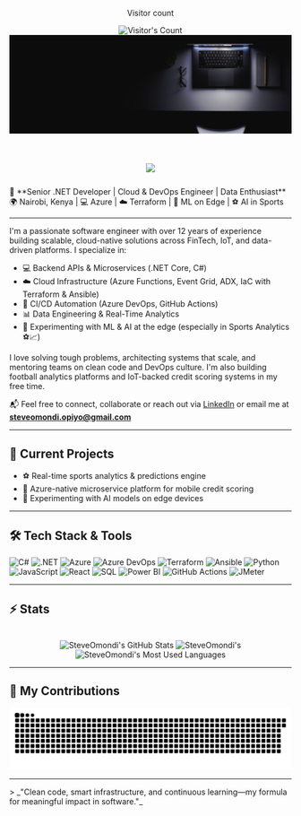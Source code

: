 <div align="center"> 
  <p>Visitor count</p>
  <img src="https://profile-counter.glitch.me/SteveOmondi/count.svg" alt="Visitor's Count" />
  <img src="https://github.com/SteveOmondi/SteveOmondi/blob/main/SteveOmondi.jpg" alt="Banner of my desk desk">
  <h1 align="center">
    <img src="https://readme-typing-svg.herokuapp.com/?font=Inter&size=48&center=true&vCenter=true&width=500&height=70&color=4493F8&duration=4000&lines=Hi+There!+👋;+I'm+Steve+Omondi!;" />
</h1>
</div>
🔧 **Senior .NET Developer | Cloud & DevOps Engineer | Data Enthusiast**  
🌍 Nairobi, Kenya | 💻 Azure | ☁️ Terraform | 🧠 ML on Edge | ⚽ AI in Sports

---

I'm a passionate software engineer with over 12 years of experience building scalable, cloud-native solutions across FinTech, IoT, and data-driven platforms. I specialize in:

- 💻 Backend APIs & Microservices (.NET Core, C#)
- ☁️ Cloud Infrastructure (Azure Functions, Event Grid, ADX, IaC with Terraform & Ansible)
- 🔄 CI/CD Automation (Azure DevOps, GitHub Actions)
- 📊 Data Engineering & Real-Time Analytics
- 🧠 Experimenting with ML & AI at the edge (especially in Sports Analytics ⚽📈)

I love solving tough problems, architecting systems that scale, and mentoring teams on clean code and DevOps culture. I'm also building football analytics platforms and IoT-backed credit scoring systems in my free time.

📬 Feel free to connect, collaborate or reach out via [LinkedIn](https://www.linkedin.com/in/stephenomondiopiyo/) or email me at **steveomondi.opiyo@gmail.com**

---

## 🚀 Current Projects
- ⚽ Real-time sports analytics & predictions engine
- 📱 Azure-native microservice platform for mobile credit scoring
- 🧠 Experimenting with AI models on edge devices

---

## 🛠️ Tech Stack & Tools

![C#](https://img.shields.io/badge/C%23-239120?style=for-the-badge&logo=c-sharp&logoColor=white)
![.NET](https://img.shields.io/badge/.NET-512BD4?style=for-the-badge&logo=dotnet&logoColor=white)
![Azure](https://img.shields.io/badge/Microsoft_Azure-0078D4?style=for-the-badge&logo=microsoft-azure&logoColor=white)
![Azure DevOps](https://img.shields.io/badge/Azure_DevOps-0078D7?style=for-the-badge&logo=azuredevops&logoColor=white)
![Terraform](https://img.shields.io/badge/Terraform-623CE4?style=for-the-badge&logo=terraform&logoColor=white)
![Ansible](https://img.shields.io/badge/Ansible-EE0000?style=for-the-badge&logo=ansible&logoColor=white)
![Python](https://img.shields.io/badge/Python-3776AB?style=for-the-badge&logo=python&logoColor=white)
![JavaScript](https://img.shields.io/badge/JavaScript-F7DF1E?style=for-the-badge&logo=javascript&logoColor=black)
![React](https://img.shields.io/badge/React-20232A?style=for-the-badge&logo=react&logoColor=61DAFB)
![SQL](https://img.shields.io/badge/SQL-4479A1?style=for-the-badge&logo=sqlite&logoColor=white)
![Power BI](https://img.shields.io/badge/PowerBI-F2C811?style=for-the-badge&logo=powerbi&logoColor=black)
![GitHub Actions](https://img.shields.io/badge/GitHub_Actions-2088FF?style=for-the-badge&logo=github-actions&logoColor=white)
![JMeter](https://img.shields.io/badge/Apache_JMeter-D22128?style=for-the-badge&logo=apache&logoColor=white)

---

## ⚡️ Stats

<br>

<div align=center>
  <img width=390 src="https://github-readme-stats.vercel.app/api?username=SteveOmondi&theme=transparent&count_private=true&show_icons=true&rank_icon=github&locale=en" alt="SteveOmondi's GitHub Stats" />
  <img width=390 src="https://github-readme-streak-stats.herokuapp.com/?user=SteveOmondi&theme=transparent&count_private=true&border_radius=10&locale=en" alt="SteveOmondi's" />
  <img width=325 src="https://github-readme-stats.vercel.app/api/top-langs?username=SteveOmondi&theme=transparent&layout=donut&hide=css&langs_count=8&border_radius=10&show_icons=true&locale=en" alt="SteveOmondi's Most Used Languages" />
</div>

<hr>

## 🐍 My Contributions

<div align="center">
  <picture>
    <source media="(prefers-color-scheme: dark)" srcset="https://raw.githubusercontent.com/SteveOmondi/SteveOmondi/output/github-contribution-grid-snake-dark.svg" />
    <source media="(prefers-color-scheme: light)" srcset="https://raw.githubusercontent.com/SteveOmondi/SteveOmondi/output/github-contribution-grid-snake.svg" />
    <img alt="github-snake" src="https://raw.githubusercontent.com/SteveOmondi/SteveOmondi/output/github-contribution-grid-snake.svg" />
  </picture>
</div>

<hr>
> _"Clean code, smart infrastructure, and continuous learning—my formula for meaningful impact in software."_  
